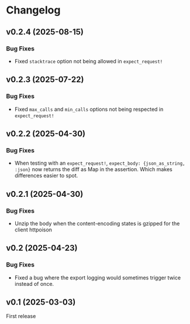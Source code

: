 # Changelog

## v0.2.4 (2025-08-15)

### Bug Fixes

- Fixed `stacktrace`  option not being allowed in `expect_request!`

## v0.2.3 (2025-07-22)

### Bug Fixes

- Fixed `max_calls` and `min_calls` options not being respected in `expect_request!`

## v0.2.2 (2025-04-30)

### Bug Fixes

- When testing with an `expect_request!`, `expect_body: {json_as_string, :json}` now returns the diff as 
  Map in the assertion. Which makes differences easier to spot.

## v0.2.1 (2025-04-30)

### Bug Fixes

- Unzip the body when the content-encoding states is gzipped for the client httpoison

## v0.2 (2025-04-23)

### Bug Fixes

- Fixed a bug where the export logging would sometimes trigger twice 
  instead of once.

## v0.1 (2025-03-03)

First release
